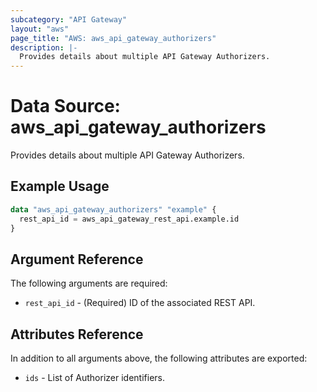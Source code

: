 ```yaml
---
subcategory: "API Gateway"
layout: "aws"
page_title: "AWS: aws_api_gateway_authorizers"
description: |-
  Provides details about multiple API Gateway Authorizers.
---
```


# Data Source: aws_api_gateway_authorizers

Provides details about multiple API Gateway Authorizers.

## Example Usage

```terraform
data "aws_api_gateway_authorizers" "example" {
  rest_api_id = aws_api_gateway_rest_api.example.id
}
```

## Argument Reference

The following arguments are required:

* `rest_api_id` - (Required) ID of the associated REST API.

## Attributes Reference

In addition to all arguments above, the following attributes are exported:

* `ids` - List of Authorizer identifiers.
